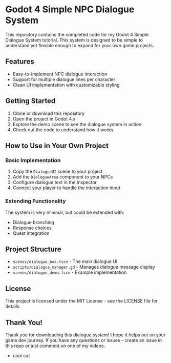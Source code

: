 # Godot 4 Simple NPC Dialogue System

This repository contains the completed code for my Godot 4 Simple Dialogue System tutorial. This system is designed to be simple to understand yet flexible enough to expand for your own game projects.

## Features

- Easy-to-implement NPC dialogue interaction
- Support for multiple dialogue lines per character
- Clean UI implementation with customizable styling

## Getting Started

1. Clone or download this repository
2. Open the project in Godot 4.x
3. Explore the demo scene to see the dialogue system in action
4. Check out the code to understand how it works

## How to Use in Your Own Project

### Basic Implementation

1. Copy the `DialogueUI` scene to your project
2. Add the `DialogueArea` component to your NPCs
3. Configure dialogue text in the Inspector
4. Connect your player to handle the interaction input

### Extending Functionality

The system is very minimal, but could be extended with:
- Dialogue branching
- Response choices
- Quest integration

## Project Structure

- `scenes/dialogue_box.tscn` - The main dialogue UI
- `scripts/dialogue_manager.gd` - Manages dialogue message display
- `scenes/dialogue_demo.tscn` - Example implementation

## License

This project is licensed under the MIT License - see the LICENSE file for details.

## Thank You!

Thank you for downloading this dialogue system! I hope it helps out on your game dev journey.
If you have any questions or issues - create an issue in this repo or just comment on one of my videos.

- cool cat
